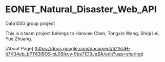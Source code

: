 # EONET_Natural_Disaster_Web_API
Data1050 group project

This is a team project belongs to Hanxiao Chen, Tongxin Wang, Shiqi Lei, Yue Zhuang.

[About Page] (https://docs.google.com/document/d/1hUH-ti7K34eb_bPT63l9OS-xL0Sikvy-9bs71D3JqSA/edit?usp=sharing)